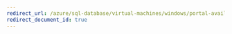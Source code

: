 ```yaml
---
redirect_url: /azure/sql-database/virtual-machines/windows/portal-availability-group-overview
redirect_document_id: true
---
```

